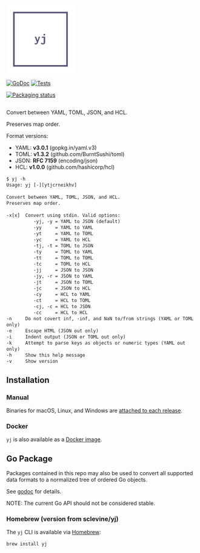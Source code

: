 <img src="logo.png" alt="yj" width="180" />

[![GoDoc](https://pkg.go.dev/badge/github.com/rplessl/yjtest/v5?status.svg)](https://pkg.go.dev/github.com/rplessl/yjtest/v5)
[![Tests](https://github.com/rplessl/yjtest/actions/workflows/go.yml/badge.svg)](https://github.com/rplessl/yjtest/actions/workflows/go.yml)

[![Packaging status](https://repology.org/badge/tiny-repos/yj-sclevine.svg)](https://repology.org/project/yj-sclevine/versions)

##

Convert between YAML, TOML, JSON, and HCL.

Preserves map order.

Format versions:
- YAML: **v3.0.1** (gopkg.in/yaml.v3)
- TOML: **v1.3.2** (github.com/BurntSushi/toml)
- JSON: **RFC 7159** (encoding/json)
- HCL: **v1.0.0** (github.com/hashicorp/hcl)

```
$ yj -h
Usage: yj [-][ytjcrneikhv]

Convert between YAML, TOML, JSON, and HCL.
Preserves map order.

-x[x]  Convert using stdin. Valid options:
          -yj, -y = YAML to JSON (default)
          -yy     = YAML to YAML
          -yt     = YAML to TOML
          -yc     = YAML to HCL
          -tj, -t = TOML to JSON
          -ty     = TOML to YAML
          -tt     = TOML to TOML
          -tc     = TOML to HCL
          -jj     = JSON to JSON
          -jy, -r = JSON to YAML
          -jt     = JSON to TOML
          -jc     = JSON to HCL
          -cy     = HCL to YAML
          -ct     = HCL to TOML
          -cj, -c = HCL to JSON
          -cc     = HCL to HCL
-n     Do not covert inf, -inf, and NaN to/from strings (YAML or TOML only)
-e     Escape HTML (JSON out only)
-i     Indent output (JSON or TOML out only)
-k     Attempt to parse keys as objects or numeric types (YAML out only)
-h     Show this help message
-v     Show version
```

## Installation

### Manual

Binaries for macOS, Linux, and Windows are [attached to each release](https://github.com/rplessl/yjtest/releases).

### Docker

`yj` is also available as a [Docker image](https://hub.docker.com/r/rplessl/yjtest).

## Go Package

Packages contained in this repo may also be used to convert all supported data formats to a normalized tree of ordered Go objects.

See [godoc](https://pkg.go.dev/github.com/rplessl/yjtest) for details.

NOTE: The current Go API should not be considered stable.

### Homebrew (version from sclevine/yj)

The `yj` CLI is available via [Homebrew](https://brew.sh):

```bash
brew install yj
```
